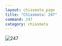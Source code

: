 ```yaml
---
layout: chiasmata_page
title: "Chiasmata: 247"
command: 247
category: chiasmata
---
```


![247](/chiasmata/images/narrative/)

